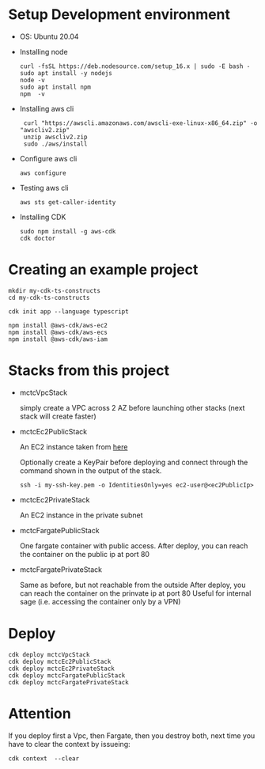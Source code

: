 # Setup Development environment

- OS: Ubuntu 20.04
* Installing node
    ```
    curl -fsSL https://deb.nodesource.com/setup_16.x | sudo -E bash -
    sudo apt install -y nodejs
    node -v
    sudo apt install npm
    npm  -v
    ```

* Installing aws cli
  ```
   curl "https://awscli.amazonaws.com/awscli-exe-linux-x86_64.zip" -o "awscliv2.zip"
   unzip awscliv2.zip
   sudo ./aws/install
   ```

- Configure aws cli
  ```
  aws configure
  ```

- Testing aws cli
  ```
  aws sts get-caller-identity
  ```

* Installing CDK 
  ```
  sudo npm install -g aws-cdk
  cdk doctor
  ```

# Creating an example project

```
mkdir my-cdk-ts-constructs
cd my-cdk-ts-constructs

cdk init app --language typescript

npm install @aws-cdk/aws-ec2
npm install @aws-cdk/aws-ecs
npm install @aws-cdk/aws-iam
```

# Stacks from this project

* mctcVpcStack

  simply create a VPC across 2 AZ before launching other stacks (next stack will create faster)

* mctcEc2PublicStack

  An EC2 instance taken from  [here](https://github.dev/aws-samples/aws-cdk-examples)

  Optionally create a KeyPair before deploying and connect through the command shown in the output of the stack.

      ssh -i my-ssh-key.pem -o IdentitiesOnly=yes ec2-user@<ec2PublicIp>
  
* mctcEc2PrivateStack

  An EC2 instance in the private subnet


* mctcFargatePublicStack
  
  One fargate container with public access.
After deploy, you can reach the container on the public ip at port 80

* mctcFargatePrivateStack

   Same as before, but not reachable from the outside
After deploy, you can reach the container on the prinvate ip at port 80
Useful for internal sage (i.e. accessing the container only by a VPN)

# Deploy

```
cdk deploy mctcVpcStack 
cdk deploy mctcEc2PublicStack
cdk deploy mctcEc2PrivateStack
cdk deploy mctcFargatePublicStack
cdk deploy mctcFargatePrivateStack
```

# Attention

If you deploy first a Vpc, then Fargate, then you destroy both, next time you have to clear the context by issueing:

    cdk context  --clear 
